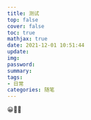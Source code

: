 ```yaml
---
title: 测试
top: false
cover: false
toc: true
mathjax: true
date: 2021-12-01 10:51:44
update:
img:
password:
summary:
tags:
- 日常
categories: 随笔
---
```


😀🤣🎅


